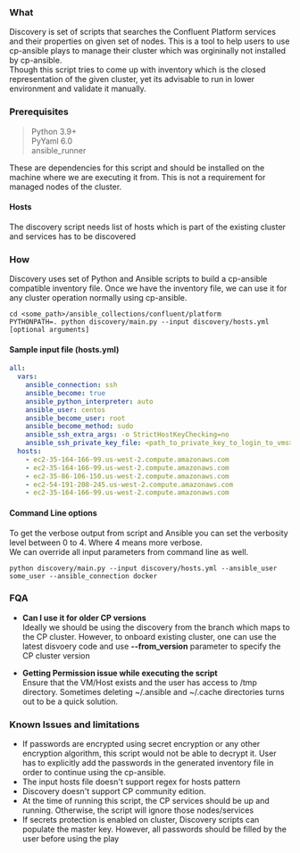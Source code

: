 ### What
Discovery is set of scripts that searches the Confluent Platform services and their properties on given set of nodes. This is a tool to help users to use cp-ansible plays to manage their cluster which was orgininally not installed by cp-ansible.  
Though this script tries to come up with inventory which is the closed representation of the given cluster, yet its advisable to run in lower environment and validate it manually.

### Prerequisites
> Python 3.9+  
> PyYaml 6.0  
> ansible_runner

These are dependencies for this script and should be installed on the machine where we are executing it from. This is not a requirement for managed nodes of the cluster.
#### Hosts
The discovery script needs list of hosts which is part of the existing cluster and services has to be discovered

### How
Discovery uses set of Python and Ansible scripts to build a cp-ansible compatible inventory file. Once we have the inventory file, we can use it for any cluster operation normally using cp-ansible.

```shell
cd <some_path>/ansible_collections/confluent/platform
PYTHONPATH=. python discovery/main.py --input discovery/hosts.yml [optional arguments] 
```
#### Sample input file (hosts.yml)
```yaml
all:
  vars:
    ansible_connection: ssh
    ansible_become: true
    ansible_python_interpreter: auto
    ansible_user: centos
    ansible_become_user: root
    ansible_become_method: sudo
    ansible_ssh_extra_args: -o StrictHostKeyChecking=no
    ansible_ssh_private_key_file: <path_to_private_key_to_login_to_vms>
  hosts:
    - ec2-35-164-166-99.us-west-2.compute.amazonaws.com
    - ec2-35-164-166-99.us-west-2.compute.amazonaws.com
    - ec2-35-86-106-150.us-west-2.compute.amazonaws.com
    - ec2-54-191-208-245.us-west-2.compute.amazonaws.com
    - ec2-35-164-166-99.us-west-2.compute.amazonaws.com
```

#### Command Line options
To get the verbose output from script and Ansible you can set the verbosity level between 0 to 4. Where 4 means more verbose.  
We can override all input parameters from command line as well.
```shell
python discovery/main.py --input discovery/hosts.yml --ansible_user some_user --ansible_connection docker 
```
### FQA
* **Can I use it for older CP versions**  
Ideally we should be using the discovery from the branch which maps to the CP cluster. However, to onboard existing cluster, one can use the latest disvoery code and use **--from_version** parameter to specify the CP cluster version


* **Getting Permission issue while executing the script**  
Ensure that the VM/Host exists and the user has access to /tmp directory. Sometimes deleting ~/.ansible and ~/.cache directories turns out to be a quick solution.

### Known Issues and limitations
* If passwords are encrypted using secret encryption or any other encryption algorithm, this script would not be able to decrypt it. User has to explicitly add the passwords in the generated inventory file in order to continue using the cp-ansible.
* The input hosts file doesn't support regex for hosts pattern
* Discovery doesn't support CP community edition.
* At the time of running this script, the CP services should be up and running. Otherwise, the script will ignore those nodes/services
* If secrets protection is enabled on cluster, Discovery scripts can populate the master key. However, all passwords should be filled by the user before using the play
